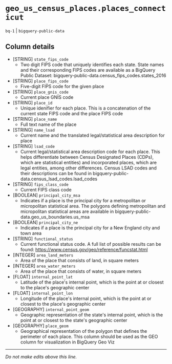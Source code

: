 # `geo_us_census_places.places_connecticut`
`bq-1` | `bigquery-public-data`

## Column details
* [STRING]    `state_fips_code`
  - Two digit FIPS code that uniquely identifies each state. State names and their corresponding FIPS codes are available as a BigQuery Public Dataset: bigquery-public-data.census_fips_codes.states_2016
* [STRING]    `place_fips_code`
  - Five-digit FIPS code for the given place
* [STRING]    `place_gnis_code`
  - Current place GNIS code
* [STRING]    `place_id`
  - Unique idenifier for each place. This is a concatenation of the current state FIPS code and the place FIPS code
* [STRING]    `place_name`
  - Full text name of the place
* [STRING]    `name_lsad`
  - Current name and the translated legal/statistical area description for place
* [STRING]    `lsad_code`
  - Current legal/statistical area description code for each place. This helps differentiate between Census Designated Places (CDPs), which are statistical entities) and incorporated places, which are legal entities, among other differences. Census LSAD codes and their descriptions can be found in bigquery-public-data.census_lsad_codes.lsad_codes
* [STRING]    `fips_class_code`
  - Current FIPS class code
* [BOOLEAN]   `principal_city_msa`
  - Indicates if a place is the principal city for a metropolitan or micropolitan statistical area. The polygons defining metropolitan and micropolitan statistical areas are available in bigquery-public-data.geo_us_boundaries.us_msa 
* [BOOLEAN]   `principal_city_ne`
  - Indicates if a place is the principal city for a New England city and town area
* [STRING]    `functional_status`
  - Current functional status code. A full list of possible results can be found: https://www.census.gov/geo/reference/funcstat.html
* [INTEGER]   `area_land_meters`
  - Area of the place that consists of land, in square meters
* [INTEGER]   `area_water_meters`
  - Area of the place that consists of water, in square meters
* [FLOAT]     `internal_point_lat`
  - Latitude of the place's internal point, which is the point at or closest to the place's geographic center
* [FLOAT]     `internal_point_lon`
  - Longitude of the place's internal point, which is the point at or closest to the place's geographic center
* [GEOGRAPHY] `internal_point_geom`
  - Geographic representation of the state's internal point, which is the point at or closest to the state's geographic center
* [GEOGRAPHY] `place_geom`
  - Geographical representation of the polygon that defines the perimeter of each place. This column should be used as the GEO column for visualization in BigQuery Geo Viz

-------------------------------------------------------------------------------
*Do not make edits above this line.*
